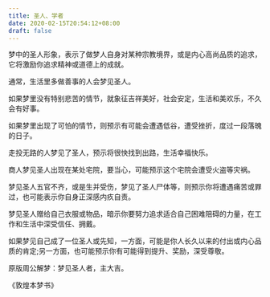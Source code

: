 ```yaml
---
title: 圣人、学者
date: 2020-02-15T20:54:12+08:00
draft: false
---
```


梦中的圣人形象，表示了做梦人自身对某种宗教境界，或是内心高尚品质的追求，它将激励你追求精神或道德上的成就。

通常，生活里多做善事的人会梦见圣人。

如果梦里没有特别悲苦的情节，就象征吉祥美好，社会安定，生活和美欢乐，不久会有好事。

如果梦里出现了可怕的情节，则预示有可能会遭遇低谷，遭受挫折，度过一段落魄的日子。

走投无路的人梦见了圣人，预示将很快找到出路，生活幸福快乐。

商人梦见圣人出现在某处宅院，要当心，可能预示这个宅院会遭受火盗等灾祸。

梦见圣人五官不齐，或是生并受伤，梦见了圣人尸体等，则预示你将遭遇痛苦或罪过，也可能表示你自身正深感内疚自责。

梦见圣人赠给自己衣服或物品，暗示你要努力追求适合自己困难阻碍的力量，在工作和生活中深受信任、拥戴。

如果梦见自己成了一位圣人或先知，一方面，可能是你人长久以来的付出或内心品质的肯定;另一方面，也可能预示你有可能得到提升、奖励，深受尊敬。

原版周公解梦：梦见圣人者，主大吉。

《敦煌本梦书》
